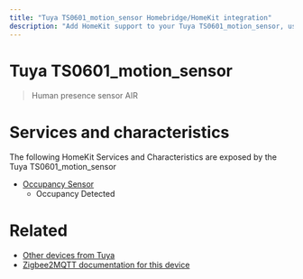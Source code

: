 ```yaml
---
title: "Tuya TS0601_motion_sensor Homebridge/HomeKit integration"
description: "Add HomeKit support to your Tuya TS0601_motion_sensor, using Homebridge, Zigbee2MQTT and homebridge-z2m."
---
```

<!---
This file has been GENERATED using src/docgen/docgen.ts
DO NOT EDIT THIS FILE MANUALLY!
-->
# Tuya TS0601_motion_sensor
> Human presence sensor AIR


# Services and characteristics
The following HomeKit Services and Characteristics are exposed by
the Tuya TS0601_motion_sensor

* [Occupancy Sensor](../../sensors.md)
  * Occupancy Detected


# Related
* [Other devices from Tuya](../index.md#tuya)
* [Zigbee2MQTT documentation for this device](https://www.zigbee2mqtt.io/devices/TS0601_motion_sensor.html)
